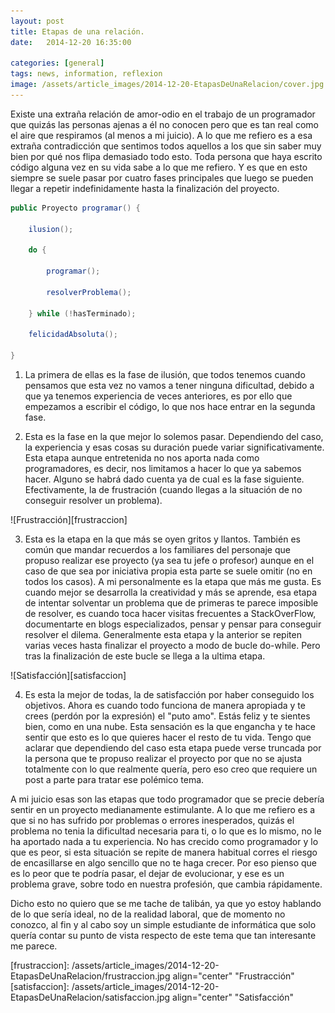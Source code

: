 ```yaml
---
layout: post
title: Etapas de una relación.
date:   2014-12-20 16:35:00

categories: [general]
tags: news, information, reflexion
image: /assets/article_images/2014-12-20-EtapasDeUnaRelacion/cover.jpg
---
```


Existe una extraña relación de amor-odio en el trabajo de un programador que quizás las personas ajenas a él no conocen pero que es tan real como el aire que respiramos (al menos a mi juicio). A lo que me refiero es a esa extraña contradicción que sentimos todos aquellos a los que sin saber muy bien por qué nos flipa demasiado todo esto. Toda persona que haya escrito código alguna vez en su vida sabe a lo que me refiero. Y es que en esto siempre se suele pasar por cuatro fases principales que luego se pueden llegar a repetir indefinidamente hasta la finalización del proyecto.


```java
public Proyecto programar() {

	ilusion();

	do {

		programar();

		resolverProblema();

	} while (!hasTerminado);

	felicidadAbsoluta();

}

```

1. La primera de ellas es la fase de ilusión, que todos tenemos cuando pensamos que esta vez no vamos a tener ninguna dificultad, debido a que ya tenemos experiencia de veces anteriores, es por ello que empezamos a escribir el código, lo que nos hace entrar en la segunda fase.


2. Esta es la fase en la que mejor lo solemos pasar. Dependiendo del caso, la experiencia y esas cosas su duración puede variar significativamente. Esta etapa aunque entretenida no nos aporta nada como programadores, es decir, nos limitamos a hacer lo que ya sabemos hacer. Alguno se habrá dado cuenta ya de cual es la fase siguiente. Efectivamente, la de frustración (cuando llegas a la situación de no conseguir resolver un problema).


![Frustracción][frustraccion]

3. Esta es la etapa en la que más se oyen gritos y llantos. También es común que mandar recuerdos a los familiares del personaje que propuso realizar ese proyecto (ya sea tu jefe o profesor) aunque en el caso de que sea por iniciativa propia esta parte se suele omitir (no en todos los casos). A mi personalmente es la etapa que más me gusta. Es cuando mejor se desarrolla la creatividad y más se aprende, esa etapa de intentar solventar un problema que de primeras te parece imposible de resolver, es cuando toca hacer visitas frecuentes a StackOverFlow, documentarte en blogs especializados, pensar y pensar para conseguir resolver el dilema. Generalmente esta etapa y la anterior se repiten varias veces hasta finalizar el proyecto a modo de bucle do-while. Pero tras la finalización de este bucle se llega a la ultima etapa.


![Satisfacción][satisfaccion]

4. Es esta la mejor de todas, la de satisfacción por haber conseguido los objetivos. Ahora es cuando todo funciona de manera apropiada y te crees (perdón por la expresión) el "puto amo". Estás feliz y te sientes bien, como en una nube. Esta sensación es la que engancha y te hace sentir que esto es lo que quieres hacer el resto de tu vida. Tengo que aclarar que dependiendo del caso esta etapa puede verse truncada por la persona que te propuso realizar el proyecto por que no se ajusta totalmente con lo que realmente quería, pero eso creo que requiere un post a parte para tratar ese polémico tema.


A mi juicio esas son las etapas que todo programador que se precie debería sentir en un proyecto medianamente estimulante. A lo que me refiero es a que si no has sufrido por problemas o errores inesperados, quizás el problema no tenia la dificultad necesaria para ti, o lo que es lo mismo, no le ha aportado nada a tu experiencia. No has crecido como programador y lo que es peor, si esta situación se repite de manera habitual corres el riesgo de encasillarse en algo sencillo que no te haga crecer. Por eso pienso que es lo peor que te podría pasar, el dejar de evolucionar, y ese es un problema grave, sobre todo en nuestra profesión, que cambia rápidamente.


Dicho esto no quiero que se me tache de talibán, ya que yo estoy hablando de lo que sería ideal, no de la realidad laboral, que de momento no conozco, al fin y al cabo soy un simple estudiante de informática que solo quería contar su punto de vista respecto de este tema que tan interesante me parece.

[frustraccion]: /assets/article_images/2014-12-20-EtapasDeUnaRelacion/frustraccion.jpg align="center" "Frustracción"
[satisfaccion]: /assets/article_images/2014-12-20-EtapasDeUnaRelacion/satisfaccion.jpg align="center" "Satisfacción"

